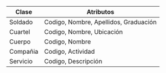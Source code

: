 | Clase | Atributos |
|-------|-----------|
|Soldado| Codigo, Nombre, Apellidos, Graduación|
|Cuartel| Codigo, Nombre, Ubicación|
|Cuerpo | Codigo, Nombre|
|Compañia| Codigo, Actividad|
|Servicio| Codigo, Descripción|


